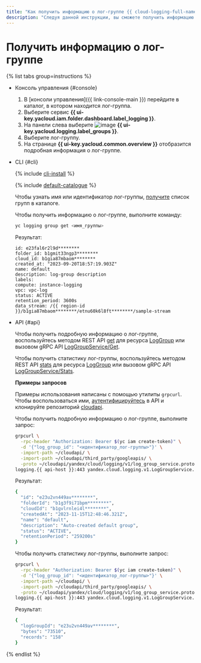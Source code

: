 ```yaml
---
title: "Как получить информацию о лог-группе {{ cloud-logging-full-name }}"
description: "Следуя данной инструкции, вы сможете получить информацию о лог-группе."
---
```


# Получить информацию о лог-группе

{% list tabs group=instructions %}

- Консоль управления {#console}

  1. В [консоли управления]({{ link-console-main }}) перейдите в каталог, в котором находится лог-группа.
  1. Выберите сервис **{{ ui-key.yacloud.iam.folder.dashboard.label_logging }}**.
  1. На панели слева выберите ![image](../../_assets/console-icons/tray.svg) **{{ ui-key.yacloud.logging.label_groups }}**.
  1. Выберите лог-группу.
  1. На странице **{{ ui-key.yacloud.common.overview }}** отобразится подробная информация о лог-группе.

- CLI {#cli}

  {% include [cli-install](../../_includes/cli-install.md) %}

  {% include [default-catalogue](../../_includes/default-catalogue.md) %}

  Чтобы узнать имя или идентификатор лог-группы, [получите](list.md) список групп в каталоге.

  Чтобы получить информацию о лог-группе, выполните команду:

  ```bash
  yc logging group get <имя_группы>
  ```

  Результат:

  ```text
  id: e23fal6r2l9d********
  folder_id: b1gmit33ngp3********
  cloud_id: b1gia87mbaom********
  created_at: "2023-09-20T18:57:19.903Z"
  name: default
  description: log-group description
  labels:
  compute: instance-logging
  vpc: vpc-log
  status: ACTIVE
  retention_period: 3600s
  data_stream: /{{ region-id }}/b1gia87mbaom********/etnu60k6l8ft********/sample-stream
  ```

- API {#api}

  Чтобы получить подробную информацию о лог-группе, воспользуйтесь методом REST API [get](../api-ref/LogGroup/get.md) для ресурса [LogGroup](../api-ref/LogGroup/index.md) или вызовом gRPC API [LogGroupService/Get](../api-ref/grpc/log_group_service.md#Get).

  Чтобы получить статистику лог-группы, воспользуйтесь методом REST API [stats](../api-ref/LogGroup/stats.md) для ресурса [LogGroup](../api-ref/LogGroup/index.md) или вызовом gRPC API [LogGroupService/Stats](../api-ref/grpc/log_group_service.md#Stats).

  **Примеры запросов**

  Примеры использования написаны с помощью утилиты `grpcurl`. Чтобы воспользоваться ими, [аутентифицируйтесь](../../logging/api-ref/authentication.md) в API и клонируйте репозиторий [cloudapi](https://github.com/yandex-cloud/cloudapi).

  Чтобы получить подробную информацию о лог-группе, выполните запрос:

  ```bash
  grpcurl \
    -rpc-header "Authorization: Bearer $(yc iam create-token)" \
    -d '{"log_group_id": "<идентификатор_лог-группы>"}' \
    -import-path ~/cloudapi/ \
    -import-path ~/cloudapi/third_party/googleapis/ \
    -proto ~/cloudapi/yandex/cloud/logging/v1/log_group_service.proto \
  logging.{{ api-host }}:443 yandex.cloud.logging.v1.LogGroupService.Get
  ```

  Результат:

  ```bash
  {
    "id": "e23u2vn449av********",
    "folderId": "b1g3f9i71bpm********",
    "cloudId": "b1gvlrnlei4l********",
    "createdAt": "2023-11-15T12:48:46.321Z",
    "name": "default",
    "description": "Auto-created default group",
    "status": "ACTIVE",
    "retentionPeriod": "259200s"
  }
  ```

  Чтобы получить статистику лог-группы, выполните запрос:

  ```bash
  grpcurl \
    -rpc-header "Authorization: Bearer $(yc iam create-token)" \
    -d '{"log_group_id": "<идентификатор_лог-группы>"}' \
    -import-path ~/cloudapi/ \
    -import-path ~/cloudapi/third_party/googleapis/ \
    -proto ~/cloudapi/yandex/cloud/logging/v1/log_group_service.proto \
  logging.{{ api-host }}:443 yandex.cloud.logging.v1.LogGroupService.Stats
  ```

  Результат:

  ```bash
  {
    "logGroupId": "e23u2vn449av********",
    "bytes": "73510",
    "records": "158"
  }
  ```

{% endlist %}